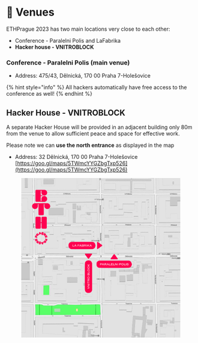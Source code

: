 # 🏨 Venues

ETHPrague 2023 has two main locations very close to each other:

* Conference - Paralelni Polis and LaFabrika
* **Hacker house - VNITROBLOCK**



### Conference - Paralelni Polis (main venue)&#x20;

* Address: 475/43, Dělnická, 170 00 Praha 7-Holešovice

{% hint style="info" %}
All hackers automatically have free access to the conference as well!
{% endhint %}

&#x20;

## Hacker House - VNITROBLOCK

A separate Hacker House will be provided in an adjacent building only 80m from the venue to allow sufficient peace and space for effective work.&#x20;

Please note we can **use the north entrance** as displayed in the map

* Address: 32 Dělnická, 170 00 Praha 7-Holešovice [https://goo.gl/maps/5TWmcYYGZbgTxp526](https://goo.gl/maps/5TWmcYYGZbgTxp526)



<figure><img src="../.gitbook/assets/image (1).png" alt=""><figcaption></figcaption></figure>
